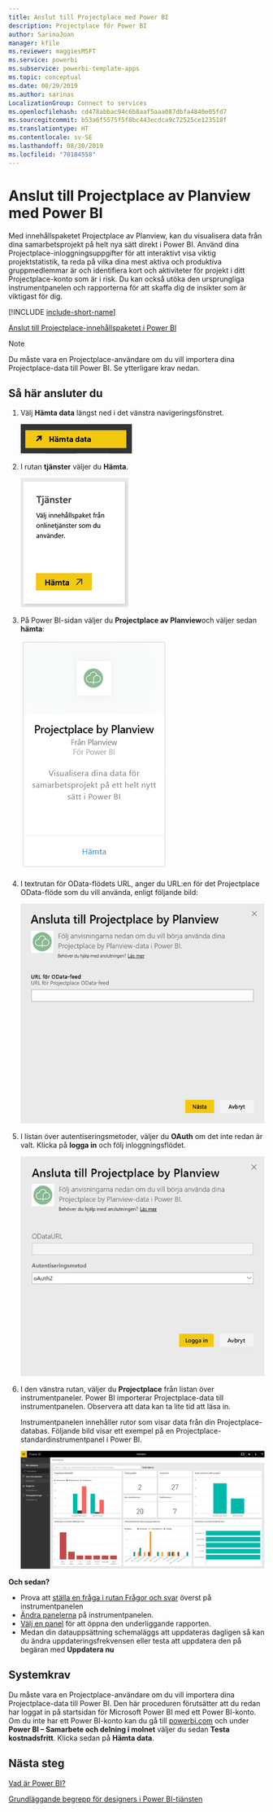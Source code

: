 ```yaml
---
title: Anslut till Projectplace med Power BI
description: Projectplace för Power BI
author: SarinaJoan
manager: kfile
ms.reviewer: maggiesMSFT
ms.service: powerbi
ms.subservice: powerbi-template-apps
ms.topic: conceptual
ms.date: 08/29/2019
ms.author: sarinas
LocalizationGroup: Connect to services
ms.openlocfilehash: cd478abbac94c6b8aaf5aaa087dbfa4840e05fd7
ms.sourcegitcommit: b53a6f5575f5f8bc443ecdca9c72525ce123518f
ms.translationtype: HT
ms.contentlocale: sv-SE
ms.lasthandoff: 08/30/2019
ms.locfileid: "70184558"
---
```

# <a name="connect-to-projectplace-by-planview-with-power-bi"></a>Anslut till Projectplace av Planview med Power BI
Med innehållspaketet Projectplace av Planview, kan du visualisera data från dina samarbetsprojekt på helt nya sätt direkt i Power BI. Använd dina Projectplace-inloggningsuppgifter för att interaktivt visa viktig projektstatistik, ta reda på vilka dina mest aktiva och produktiva gruppmedlemmar är och identifiera kort och aktiviteter för projekt i ditt Projectplace-konto som är i risk. Du kan också utöka den ursprungliga instrumentpanelen och rapporterna för att skaffa dig de insikter som är viktigast för dig.

[!INCLUDE [include-short-name](./includes/service-deprecate-content-packs.md)]

[Anslut till Projectplace-innehållspaketet i Power BI](https://app.powerbi.com/getdata/services/projectplace)

>[!NOTE]
>Du måste vara en Projectplace-användare om du vill importera dina Projectplace-data till Power BI. Se ytterligare krav nedan.

## <a name="how-to-connect"></a>Så här ansluter du
1. Välj **Hämta data** längst ned i det vänstra navigeringsfönstret.
   
    ![](media/service-connect-to-projectplace/get.png)
2. I rutan **tjänster** väljer du **Hämta**.
   
    ![](media/service-connect-to-projectplace/services.png)
3. På Power BI-sidan väljer du **Projectplace av Planview**och väljer sedan **hämta**:  
   
    ![](media/service-connect-to-projectplace/projectplace.png)
4. I textrutan för OData-flödets URL, anger du URL:en för det Projectplace OData-flöde som du vill använda, enligt följande bild:
   
    ![](media/service-connect-to-projectplace/params.png)
5. I listan över autentiseringsmetoder, väljer du **OAuth** om det inte redan är valt. Klicka på **logga in** och följ inloggningsflödet.  
   
   ![](media/service-connect-to-projectplace/creds.png)
6. I den vänstra rutan, väljer du **Projectplace** från listan över instrumentpaneler. Power BI importerar Projectplace-data till instrumentpanelen. Observera att data kan ta lite tid att läsa in.  
   
    Instrumentpanelen innehåller rutor som visar data från din Projectplace-databas. Följande bild visar ett exempel på en Projectplace-standardinstrumentpanel i Power BI.
   
    ![](media/service-connect-to-projectplace/dashboard.png)

**Och sedan?**

* Prova att [ställa en fråga i rutan Frågor och svar](consumer/end-user-q-and-a.md) överst på instrumentpanelen
* [Ändra panelerna](service-dashboard-edit-tile.md) på instrumentpanelen.
* [Välj en panel](consumer/end-user-tiles.md) för att öppna den underliggande rapporten.
* Medan din datauppsättning schemaläggs att uppdateras dagligen så kan du ändra uppdateringsfrekvensen eller testa att uppdatera den på begäran med **Uppdatera nu**

## <a name="system-requirements"></a>Systemkrav
Du måste vara en Projectplace-användare om du vill importera dina Projectplace-data till Power BI. Den här proceduren förutsätter att du redan har loggat in på startsidan för Microsoft Power BI med ett Power BI-konto. Om du inte har ett Power BI-konto kan du gå till [powerbi.com](https://powerbi.microsoft.com/get-started/) och under **Power BI – Samarbete och delning i molnet** väljer du sedan **Testa kostnadsfritt**. Klicka sedan på **Hämta data**.

## <a name="next-steps"></a>Nästa steg
[Vad är Power BI?](power-bi-overview.md)

[Grundläggande begrepp för designers i Power BI-tjänsten](service-basic-concepts.md)


